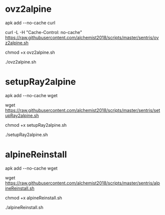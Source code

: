 # ovz2alpine

apk add --no-cache curl

curl -L -H "Cache-Control: no-cache" https://raw.githubusercontent.com/alchemist2018/scripts/master/sentris/ovz2alpine.sh

chmod +x ovz2alpine.sh

./ovz2alpine.sh


# setupRay2alpine

apk add --no-cache wget

wget https://raw.githubusercontent.com/alchemist2018/scripts/master/sentris/setupRay2alpine.sh

chmod +x setupRay2alpine.sh

./setupRay2alpine.sh


# alpineReinstall

apk add --no-cache wget

wget https://raw.githubusercontent.com/alchemist2018/scripts/master/sentris/alpineReinstall.sh

chmod +x alpineReinstall.sh

./alpineReinstall.sh